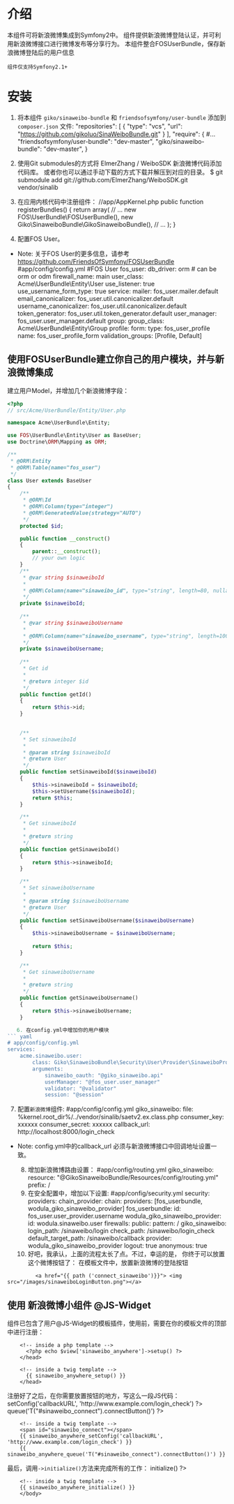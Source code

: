 介绍
============

本组件可将新浪微博集成到Symfony2中。 组件提供新浪微博登陆认证，并可利用新浪微博接口进行微博发布等分享行为。
本组件整合FOSUserBundle，保存新浪微博登陆后的用户信息

``组件仅支持Symfony2.1+``

安装
============

  1. 将本组件 ```giko/sinaweibo-bundle``` 和 ```friendsofsymfony/user-bundle```  添加到 ``composer.json`` 文件:
        "repositories": [
            {
                "type": "vcs",
                "url":  "https://github.com/gikoluo/SinaWeiboBundle.git"
            }
        ],
        "require": {
            #...
            "friendsofsymfony/user-bundle": "dev-master",
            "giko/sinaweibo-bundle": "dev-master",
        }
    
  2. 使用Git submodules的方式将 ElmerZhang / WeiboSDK 新浪微博代码添加代码库。 或者你也可以通过手动下载的方式下载并解压到对应的目录。 
          $ git submodule add git://github.com/ElmerZhang/WeiboSDK.git vendor/sinalib

  3. 在应用内核代码中注册组件：
          //app/AppKernel.php
          public function registerBundles()
          {
              return array(
                  // ...
                  new FOS\UserBundle\FOSUserBundle(),
                  new Giko\SinaweiboBundle\GikoSinaweiboBundle(),
                  // ...
              );
          }
  4. 配置FOS User。 
  * Note: 关于FOS User的更多信息，请参考 https://github.com/FriendsOfSymfony/FOSUserBundle
            #app/config/config.yml
            #FOS User
            fos_user:
                db_driver:      orm # can be orm or odm
                firewall_name:  main
                user_class:     Acme\UserBundle\Entity\User
                use_listener:           true
                use_username_form_type: true
                service:
                    mailer:                 fos_user.mailer.default
                    email_canonicalizer:    fos_user.util.canonicalizer.default
                    username_canonicalizer: fos_user.util.canonicalizer.default
                    token_generator:        fos_user.util.token_generator.default
                    user_manager:           fos_user.user_manager.default
                group:
                    group_class: Acme\UserBundle\Entity\Group
                profile:
                    form:
                        type:               fos_user_profile
                        name:               fos_user_profile_form
                        validation_groups:  [Profile, Default]
  
使用FOSUserBundle建立你自己的用户模块，并与新浪微博集成
-------------------------------------------------------

建立用户Model，并增加几个新浪微博字段：
``` php
<?php
// src/Acme/UserBundle/Entity/User.php

namespace Acme\UserBundle\Entity;

use FOS\UserBundle\Entity\User as BaseUser;
use Doctrine\ORM\Mapping as ORM;

/**
 * @ORM\Entity
 * @ORM\Table(name="fos_user")
 */
class User extends BaseUser
{
    /**
     * @ORM\Id
     * @ORM\Column(type="integer")
     * @ORM\GeneratedValue(strategy="AUTO")
     */
    protected $id;

    public function __construct()
    {
        parent::__construct();
        // your own logic
    }
    /**
     * @var string $sinaweiboId
     * 
     * @ORM\Column(name="sinaweibo_id", type="string", length=80, nullable=true)
     */
    private $sinaweiboId;
    
    /**
     * @var string $sinaweiboUsername
     * 
     * @ORM\Column(name="sinaweibo_username", type="string", length=100, nullable=true)
     */
    private $sinaweiboUsername;
    
    /**
     * Get id
     *
     * @return integer $id
     */
    public function getId()
    {
        return $this->id;
    }
    

    /**
     * Set sinaweiboId
     *
     * @param string $sinaweiboId
     * @return User
     */
    public function setSinaweiboId($sinaweiboId)
    {
        $this->sinaweiboId = $sinaweiboId;
        $this->setUsername($sinaweiboId);
        return $this;
    }

    /**
     * Get sinaweiboId
     *
     * @return string 
     */
    public function getSinaweiboId()
    {
        return $this->sinaweiboId;
    }

    /**
     * Set sinaweiboUsername
     *
     * @param string $sinaweiboUsername
     * @return User
     */
    public function setSinaweiboUsername($sinaweiboUsername)
    {
        $this->sinaweiboUsername = $sinaweiboUsername;
    
        return $this;
    }

    /**
     * Get sinaweiboUsername
     *
     * @return string 
     */
    public function getSinaweiboUsername()
    {
        return $this->sinaweiboUsername;
    }

   6. 在config.yml中增加你的用户模块 
``` yaml
# app/config/config.yml
services:
    acme.sinaweibo.user:
        class: Giko\SinaweiboBundle\Security\User\Provider\SinaweiboProvider
        arguments:
            sinaweibo_oauth: "@giko_sinaweibo.api"
            userManager: "@fos_user.user_manager"
            validator: "@validator"
            session: "@session"
```
  
  7. 配置`新浪微博`组件:
            #app/config/config.yml
            giko_sinaweibo:
                file: %kernel.root_dir%/../vendor/sinalib/saetv2.ex.class.php
                consumer_key: xxxxxx
                consumer_secret: xxxxxx
                callback_url: http://localhost:8000/login_check
* Note: config.yml中的callback_url 必须与新浪微博接口中回调地址设置一致。

  8. 增加新浪微博路由设置：
            #app/config/routing.yml
            giko_sinaweibo:
                resource: "@GikoSinaweiboBundle/Resources/config/routing.yml"
                prefix:   /
  9. 在安全配置中，增加以下设置:
            #app/config/security.yml
            security:
                providers:
                    chain_provider:
                        chain:
                            providers: [fos_userbundle, wodula_giko_sinaweibo_provider]
                    fos_userbundle:
                        id: fos_user.user_provider.username
                    wodula_giko_sinaweibo_provider:
                        id: wodula.sinaweibo.user
                firewalls:
                    public:
                        pattern:  /
                        giko_sinaweibo:
                          login_path: /sinaweibo/login
                          check_path: /sinaweibo/login_check
                          default_target_path: /sinaweibo/callback
                          provider: wodula_giko_sinaweibo_provider
                        logout: true
                        anonymous: true
   10. 好吧，我承认，上面的流程太长了点。不过，幸运的是， 你终于可以放置这个微博按钮了：
在模板文件中，放置新浪微博的登陆按钮

```
         <a href="{{ path ('connect_sinaweibo')}}"> <img src="/images/sinaweiboLoginButton.png"></a> 

```




使用 新浪微博小组件 @JS-Widget
-----------------------

组件已包含了用户@JS-Widget的模板插件，使用前，需要在你的模板文件的顶部中进行注册：

        <!-- inside a php template -->
          <?php echo $view['sinaweibo_anywhere']->setup() ?>
        </head>

        <!-- inside a twig template -->
          {{ sinaweibo_anywhere_setup() }}
        </head>

注册好了之后，在你需要放置按钮的地方，写这么一段JS代码：
        <!-- inside a php template -->
        <span id="sinaweibo_connect"></span>
        <?php $view['sinaweibo_anywhere']->setConfig('callbackURL', 'http://www.example.com/login_check') ?>
        <?php $view['sinaweibo_anywhere']->queue('T("#sinaweibo_connect").connectButton()') ?>

        <!-- inside a twig template -->
        <span id="sinaweibo_connect"></span>
        {{ sinaweibo_anywhere_setConfig('callbackURL', 'http://www.example.com/login_check') }}
        {{ sinaweibo_anywhere_queue('T("#sinaweibo_connect").connectButton()') }}

最后，调用`->initialize()`方法来完成所有的工作：
        <!-- inside a php template -->
          <?php $view['sinaweibo_anywhere']->initialize() ?>
        </body>

        <!-- inside a twig template -->
        {{ sinaweibo_anywhere_initialize() }}
        </body>


